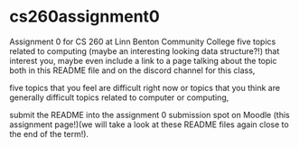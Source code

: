 # cs260assignment0
Assignment 0 for CS 260 at Linn Benton Community College
five topics related to computing (maybe an interesting looking data structure?!) that interest you, maybe even include a link to a page talking about the topic 
both in this README file and on the discord channel for this class,

five topics that you feel are difficult right now or topics that you think are generally difficult topics related to computer or computing,

submit the README into the assignment 0 submission spot on Moodle (this assignment page!)(we will take a look at these  README files again close to the end
of the term!).
